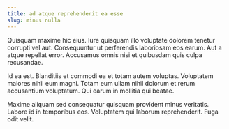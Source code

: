```yaml
---
title: ad atque reprehenderit ea esse
slug: minus nulla
---
```


Quisquam maxime hic eius. Iure quisquam illo voluptate dolorem tenetur corrupti vel aut. Consequuntur ut perferendis laboriosam eos earum. Aut a atque repellat error. Accusamus omnis nisi et quibusdam quis culpa recusandae.

Id ea est. Blanditiis et commodi ea et totam autem voluptas. Voluptatem maiores nihil eum magni. Totam eum ullam nihil dolorum et rerum accusantium voluptatum. Qui earum in mollitia qui beatae.

Maxime aliquam sed consequatur quisquam provident minus veritatis. Labore id in temporibus eos. Voluptatem qui laborum reprehenderit. Fuga odit velit.

